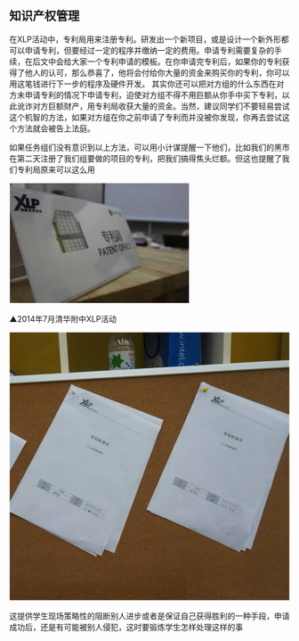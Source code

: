 ## 知识产权管理

在XLP活动中，专利局用来注册专利。研发出一个新项目，或是设计一个新外形都可以申请专利，但要经过一定的程序并缴纳一定的费用。申请专利需要复杂的手续，在后文中会给大家一个专利申请的模板。在你申请完专利后，如果你的专利获得了他人的认可，那么恭喜了，他将会付给你大量的资金来购买你的专利，你可以用这笔钱进行下一步的程序及硬件开发。
其实你还可以把对方组的什么东西在对方未申请专利的情况下申请专利，迫使对方组不得不用巨额从你手中买下专利，以此讹诈对方巨额财产，用专利局收获大量的资金。当然，建议同学们不要轻易尝试这个机智的方法，如果对方组在你之前申请了专利而并没被你发现，你再去尝试这个方法就会被告上法庭。

如果任务组们没有意识到以上方法，可以用小计谋提醒一下他们，比如我们的黑市在第二天注册了我们组要做的项目的专利，把我们搞得焦头烂额。但这也提醒了我们专利局原来可以这么用

![0](../assets/execution/knowledge_management/01.jpg)

▲2014年7月清华附中XLP活动

![0](../assets/execution/knowledge_management/00.jpg)

这提供学生现场策略性的阻断别人进步或者是保证自己获得胜利的一种手段，申请成功后，还是有可能被别人侵犯，这时要锻炼学生怎样处理这样的事
